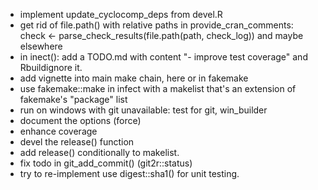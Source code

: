 - implement update_cyclocomp_deps from devel.R
- get rid of file.path() with relative paths
  in provide\_cran\_comments:
        check <- parse_check_results(file.path(path, check_log))
  and maybe elsewhere
- in inect(): add a TODO.md with content "- improve test coverage" and
  Rbuildignore it.
- add vignette into main make chain, here or in fakemake
- use fakemake::make in infect with a makelist that's an extension of fakemake's
  "package" list
- run on windows with git unavailable: test for git, win_builder
- document the options (force)
- enhance coverage
- devel the release() function
- add release() conditionally to makelist.
- fix todo in git\_add\_commit() (git2r::status)
- try to re-implement use digest::sha1() for unit testing.
